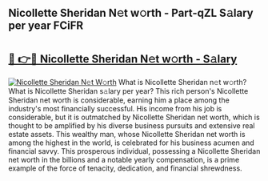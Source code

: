 ## Nicollette Sheridan N𝚎t w𝚘rth - Part-qZL S𝚊lary per year FCiFR

# <h2><a href="http://gc5520.nevu.top/?p=Nicollette+Sheridan">🔗 👉🔴 Nicollette Sheridan N𝚎t w𝚘rth - S𝚊lary</a></h2>

[![Nicollette Sheridan N𝚎t W𝚘rth](https://i.imgur.com/Oavwk0R.jpeg)](http://gc5520.nevu.top/?p=Nicollette+Sheridan)
What is Nicollette Sheridan n𝚎t w𝚘rth? What is Nicollette Sheridan s𝚊lary per year?
This rich person's Nicollette Sheridan net worth is considerable, earning him a place among the industry's most financially successful. His income from his job is considerable, but it is outmatched by Nicollette Sheridan net worth, which is thought to be amplified by his diverse business pursuits and extensive real estate assets. This wealthy man, whose Nicollette Sheridan net worth is among the highest in the world, is celebrated for his business acumen and financial savvy. This prosperous individual, possessing a Nicollette Sheridan net worth in the billions and a notable yearly compensation, is a prime example of the force of tenacity, dedication, and financial shrewdness.

